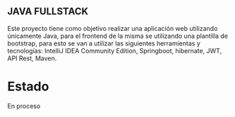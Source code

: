 ## JAVA FULLSTACK
Este proyecto tiene como objetivo realizar una aplicación web utilizando únicamente Java, para el frontend de la misma se utilizando 
una plantilla de bootstrap, para esto se van a utilizar 
las siguientes herramientas
y tecnologías: IntelliJ IDEA Community Edition, Springboot, hibernate, JWT, API Rest, Maven.

# Estado
En proceso
